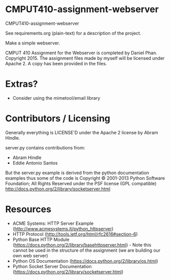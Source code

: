 CMPUT410-assignment-webserver
=============================

CMPUT410-assignment-webserver

See requirements.org (plain-text) for a description of the project.

Make a simple webserver.

CMPUT 410 Assignment for the Webserver is completed by Daniel Phan. Copyright 2015.
The assignment files made by myself will be licensed under Apache 2. A
copy has been provided in the files.

Extras?
=====
* Consider using the mimetool/email library

Contributors / Licensing
========================
Generally everything is LICENSE'D under the Apache 2 license by Abram Hindle.

server.py contains contributions from:

* Abram Hindle
* Eddie Antonio Santos

But the server.py example is derived from the python documentation
examples thus some of the code is Copyright © 2001-2013 Python
Software Foundation; All Rights Reserved under the PSF license (GPL
compatible) http://docs.python.org/2/library/socketserver.html


Resources
=========
* ACME Systems: HTTP Server Example (http://www.acmesystems.it/python_httpserver)
* HTTP Protocol (http://tools.ietf.org/html/rfc2616#section-6)
* Python Base HTTP Module (https://docs.python.org/2/library/basehttpserver.html) -
Note this cannot be used in the structure of the assignment (we are building our own 
web server)
* Python OS Documentation (https://docs.python.org/2/library/os.html)
* Python Socket Server Documentation (https://docs.python.org/2/library/socketserver.html)
